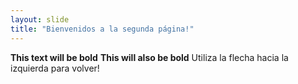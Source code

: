 ```yaml
---
layout: slide
title: "Bienvenidos a la segunda página!"
---
```

**This text will be bold**
__This will also be bold__
Utiliza la flecha hacia la izquierda para volver!
